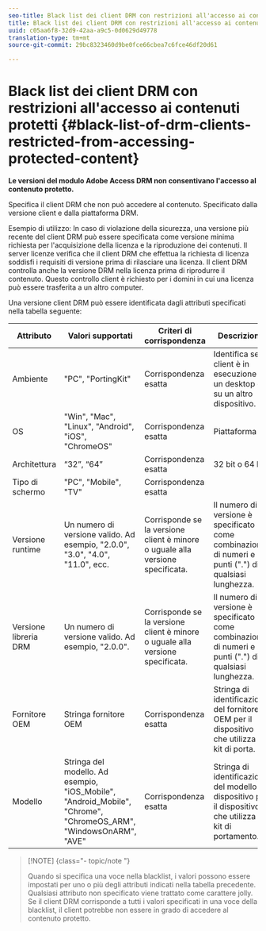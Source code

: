 ```yaml
---
seo-title: Black list dei client DRM con restrizioni all'accesso ai contenuti protetti
title: Black list dei client DRM con restrizioni all'accesso ai contenuti protetti
uuid: c05aa6f8-32d9-42aa-a9c5-0d0629d49778
translation-type: tm+mt
source-git-commit: 29bc8323460d9be0fce66cbea7c6fce46df20d61

---
```



# Black list dei client DRM con restrizioni all&#39;accesso ai contenuti protetti {#black-list-of-drm-clients-restricted-from-accessing-protected-content}

**Le versioni del modulo Adobe Access DRM non consentivano l&#39;accesso al contenuto protetto.**

Specifica il client DRM che non può accedere al contenuto. Specificato dalla versione client e dalla piattaforma DRM.

Esempio di utilizzo: In caso di violazione della sicurezza, una versione più recente del client DRM può essere specificata come versione minima richiesta per l&#39;acquisizione della licenza e la riproduzione dei contenuti. Il server licenze verifica che il client DRM che effettua la richiesta di licenza soddisfi i requisiti di versione prima di rilasciare una licenza. Il client DRM controlla anche la versione DRM nella licenza prima di riprodurre il contenuto. Questo controllo client è richiesto per i domini in cui una licenza può essere trasferita a un altro computer.

Una versione client DRM può essere identificata dagli attributi specificati nella tabella seguente:

| **Attributo** | **Valori supportati** | **Criteri di corrispondenza** | **Descrizione** |
|---|---|---|---|
| Ambiente | &quot;PC&quot;, &quot;PortingKit&quot; | Corrispondenza esatta | Identifica se il client è in esecuzione su un desktop o su un altro dispositivo. |
| OS | &quot;Win&quot;, &quot;Mac&quot;, &quot;Linux&quot;, &quot;Android&quot;, &quot;iOS&quot;, &quot;ChromeOS&quot; | Corrispondenza esatta | Piattaforma |
| Architettura | “32”, “64” | Corrispondenza esatta | 32 bit o 64 bit |
| Tipo di schermo | &quot;PC&quot;, &quot;Mobile&quot;, &quot;TV&quot; | Corrispondenza esatta |  |
| Versione runtime | Un numero di versione valido. Ad esempio, &quot;2.0.0&quot;, &quot;3.0&quot;, &quot;4.0&quot;, &quot;11.0&quot;, ecc. | Corrisponde se la versione client è minore o uguale alla versione specificata. | Il numero di versione è specificato come combinazione di numeri e punti (&quot;.&quot;) di qualsiasi lunghezza. |
| Versione libreria DRM | Un numero di versione valido. Ad esempio, &quot;2.0.0&quot;. | Corrisponde se la versione client è minore o uguale alla versione specificata. | Il numero di versione è specificato come combinazione di numeri e punti (&quot;.&quot;) di qualsiasi lunghezza. |
| Fornitore OEM | Stringa fornitore OEM | Corrispondenza esatta | Stringa di identificazione del fornitore OEM per il dispositivo che utilizza il kit di porta. |
| Modello | Stringa del modello. Ad esempio, &quot;iOS_Mobile&quot;, &quot;Android_Mobile&quot;, &quot;Chrome&quot;, &quot;ChromeOS_ARM&quot;, &quot;WindowsOnARM&quot;, &quot;AVE&quot; | Corrispondenza esatta | Stringa di identificazione del modello di dispositivo per il dispositivo che utilizza il kit di portamento. |

>[!NOTE] {class=&quot;- topic/note &quot;}
>
>Quando si specifica una voce nella blacklist, i valori possono essere impostati per uno o più degli attributi indicati nella tabella precedente. Qualsiasi attributo non specificato viene trattato come carattere jolly. Se il client DRM corrisponde a tutti i valori specificati in una voce della blacklist, il client potrebbe non essere in grado di accedere al contenuto protetto.

